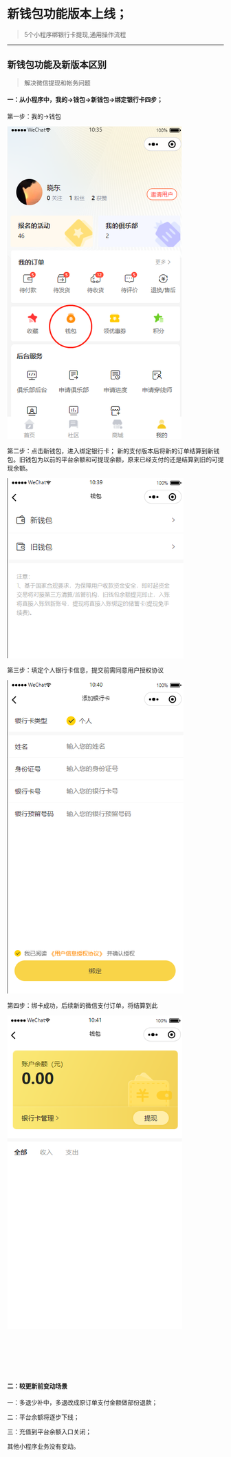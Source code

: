 # 新钱包功能版本上线；

> 5个小程序绑银行卡提现,通用操作流程

---
## 新钱包功能及新版本区别
> 解决微信提现和帐务问题

#### 一：从小程序中，我的->钱包->新钱包->绑定银行卡四步；

第一步：我的->钱包

![新钱包功能](images/club/money1.png)

第二步：点击新钱包，进入绑定银行卡； 新的支付版本后将新的订单结算到新钱包。旧钱包为以前的平台余额和可提现余额，原来已经支付的还是结算到旧的可提现余额。

![新钱包功能](images/club/money2.png)

第三步：填定个人银行卡信息，提交前需同意用户授权协议

![新钱包功能](images/club/money3.png)

第四步：绑卡成功，后续新的微信支付订单，将结算到此

![新钱包功能](images/club/money4.png)

<br><br><br><br><br>

#### 二：较更新前变动场景

一：多退少补中，多退改成原订单支付金额做部份退款；<br>

二：平台余额将逐步下线；<br>

三：充值到平台余额入口关闭；<br>


其他小程序业务没有变动。

<br><br><br><br><br>

